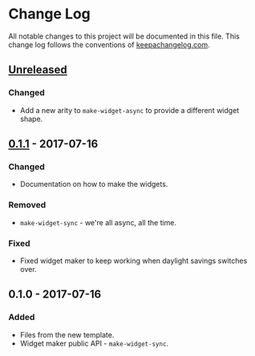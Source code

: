 # Change Log
All notable changes to this project will be documented in this file. This change log follows the conventions of [keepachangelog.com](http://keepachangelog.com/).

## [Unreleased]
### Changed
- Add a new arity to `make-widget-async` to provide a different widget shape.

## [0.1.1] - 2017-07-16
### Changed
- Documentation on how to make the widgets.

### Removed
- `make-widget-sync` - we're all async, all the time.

### Fixed
- Fixed widget maker to keep working when daylight savings switches over.

## 0.1.0 - 2017-07-16
### Added
- Files from the new template.
- Widget maker public API - `make-widget-sync`.

[Unreleased]: https://github.com/your-name/zillin/compare/0.1.1...HEAD
[0.1.1]: https://github.com/your-name/zillin/compare/0.1.0...0.1.1
